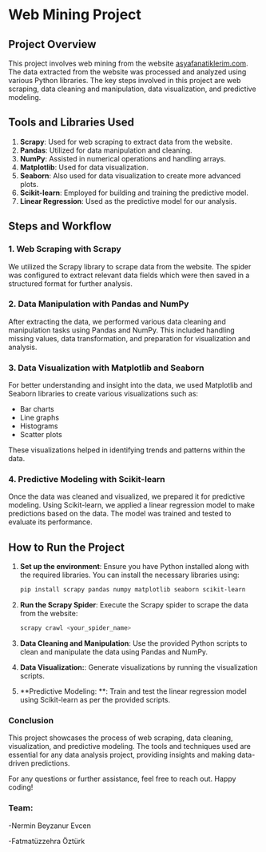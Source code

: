 # Web Mining Project

## Project Overview
This project involves web mining from the website [asyafanatiklerim.com](http://asyafanatiklerim.com). The data extracted from the website was processed and analyzed using various Python libraries. The key steps involved in this project are web scraping, data cleaning and manipulation, data visualization, and predictive modeling.

## Tools and Libraries Used

1. **Scrapy**: Used for web scraping to extract data from the website.
2. **Pandas**: Utilized for data manipulation and cleaning.
3. **NumPy**: Assisted in numerical operations and handling arrays.
4. **Matplotlib**: Used for data visualization.
5. **Seaborn**: Also used for data visualization to create more advanced plots.
6. **Scikit-learn**: Employed for building and training the predictive model.
7. **Linear Regression**: Used as the predictive model for our analysis.

## Steps and Workflow

### 1. Web Scraping with Scrapy
We utilized the Scrapy library to scrape data from the website. The spider was configured to extract relevant data fields which were then saved in a structured format for further analysis.

### 2. Data Manipulation with Pandas and NumPy
After extracting the data, we performed various data cleaning and manipulation tasks using Pandas and NumPy. This included handling missing values, data transformation, and preparation for visualization and analysis.

### 3. Data Visualization with Matplotlib and Seaborn
For better understanding and insight into the data, we used Matplotlib and Seaborn libraries to create various visualizations such as:
- Bar charts
- Line graphs
- Histograms
- Scatter plots

These visualizations helped in identifying trends and patterns within the data.

### 4. Predictive Modeling with Scikit-learn
Once the data was cleaned and visualized, we prepared it for predictive modeling. Using Scikit-learn, we applied a linear regression model to make predictions based on the data. The model was trained and tested to evaluate its performance.

## How to Run the Project

1. **Set up the environment**: Ensure you have Python installed along with the required libraries. You can install the necessary libraries using:
   ```bash
   pip install scrapy pandas numpy matplotlib seaborn scikit-learn
2. **Run the Scrapy Spider**: Execute the Scrapy spider to scrape the data from the website:
   ```bash
   scrapy crawl <your_spider_name>
3. **Data Cleaning and Manipulation**: Use the provided Python scripts to clean and manipulate the data using Pandas and NumPy.

4. **Data Visualization:**: Generate visualizations by running the visualization scripts.

5. **Predictive Modeling: **:  Train and test the linear regression model using Scikit-learn as per the provided scripts.

### Conclusion
This project showcases the process of web scraping, data cleaning, visualization, and predictive modeling. The tools and techniques used are essential for any data analysis project, providing insights and making data-driven predictions.

For any questions or further assistance, feel free to reach out. Happy coding!   

### Team:
-Nermin Beyzanur Evcen

-Fatmatüzzehra Öztürk
  
